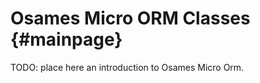 Osames Micro ORM Classes                         {#mainpage}
========================

TODO: place here an introduction to Osames Micro Orm.